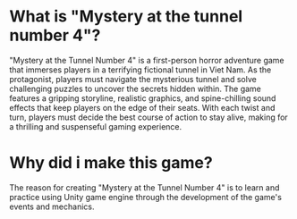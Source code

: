 # What is "Mystery at the tunnel number 4"?
  "Mystery at the Tunnel Number 4" is a first-person horror adventure game that immerses players in a terrifying fictional tunnel in Viet Nam. As the protagonist, players must navigate the mysterious tunnel and solve challenging puzzles to uncover the secrets hidden within. The game features a gripping storyline, realistic graphics, and spine-chilling sound effects that keep players on the edge of their seats. With each twist and turn, players must decide the best course of action to stay alive, making for a thrilling and suspenseful gaming experience.
# Why did i make this game?
The reason for creating "Mystery at the Tunnel Number 4" is to learn and practice using Unity game engine through the development of the game's events and mechanics.
